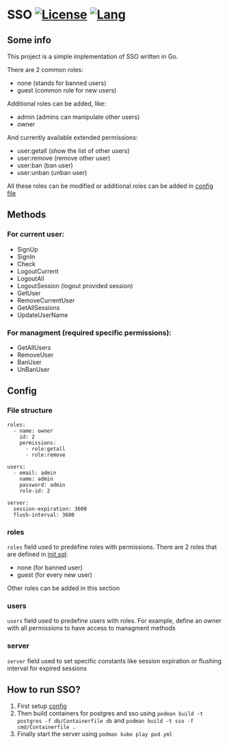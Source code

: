 # SSO [![License](https://img.shields.io/github/license/UserNameShouldBeHere/SSO)](https://opensource.org/license/mit) [![Lang](https://img.shields.io/github/languages/top/UserNameShouldBeHere/SSO)]([https://opensource.org/license/mit](https://go.dev/))


## Some info

This project is a simple implementation of SSO written in Go.

There are 2 common roles:
- none (stands for banned users)
- guest (common role for new users)

Additional roles can be added, like:
- admin (admins can manipulate other users)
- owner

And currently available extended permissions:
- user:getall (show the list of other users)
- user:remove (remove other user)
- user:ban (ban user)
- user:unban (unban user)

All these roles can be modified or additional roles can be added in [config file](cmd/config.yml)

## Methods

### For current user:

- SignUp
- SignIn
- Check
- LogoutCurrent
- LogoutAll
- LogoutSession (logout provided session)
- GetUser
- RemoveCurrentUser
- GetAllSessions
- UpdateUserName

### For managment (required specific permissions):

- GetAllUsers
- RemoveUser
- BanUser
- UnBanUser

## Config

### File structure

```
roles:
  - name: owner
    id: 2
    permissions:
      - role:getall
      - role:remove

users:
  - email: admin
    name: admin
    password: admin
    role-id: 2

server:
  session-expiration: 3600
  flush-interval: 3600

```

### roles

`roles` field used to predefine roles with permissions. There are 2 roles that are defined in [init.sql](db/init.sql):
- none (for banned user)
- guest (for every new user)

Other roles can be added in this section

### users

`users` field used to predefine users with roles. For example, define an owner with all permissions to have access to managment methods

### server

`server` field used to set specific constants like session expiration or flushing interval for expired sessions

## How to run SSO?
1) First setup [config](cmd/config.yml)
2) Then build containers for postgres and sso using `podman build -t postgres -f db/Containerfile db` and `podman build -t sso -f cmd/Containerfile .`
3) Finally start the server using `podman kube play pod.yml`
